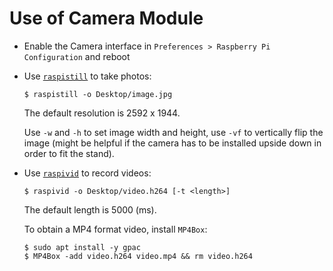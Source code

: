 # Use of Camera Module

* Enable the Camera interface in `Preferences > Raspberry Pi Configuration` and reboot

* Use [`raspistill`](https://www.raspberrypi.org/documentation/usage/camera/raspicam/raspistill.md) to take photos:

  ```console
  $ raspistill -o Desktop/image.jpg
  ```

  The default resolution is 2592 x 1944.
  
  Use `-w` and `-h` to set image width and height, use `-vf` to vertically flip the image (might be helpful if the camera has to be installed upside down in order to fit the stand).

* Use [`raspivid`](https://www.raspberrypi.org/documentation/usage/camera/raspicam/raspivid.md) to record videos:

  ```console
  $ raspivid -o Desktop/video.h264 [-t <length>]
  ```

  The default length is 5000 (ms).

  To obtain a MP4 format video, install `MP4Box`:

  ```console
  $ sudo apt install -y gpac
  $ MP4Box -add video.h264 video.mp4 && rm video.h264
  ```
